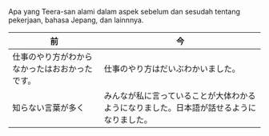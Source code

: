 Apa yang Teera-san alami dalam aspek sebelum dan sesudah tentang pekerjaan, bahasa Jepang, dan lainnnya.


| 前                       | 今                                            |
| ----------------------- | -------------------------------------------- |
| 仕事のやり方がわからなかったはおおかったです。 | 仕事のやり方はだいぶわかいました。                            |
| 知らない言葉が多く               | みんなが私に言っていることが大体わかるようになりました。日本語が話せるようになりました。 |
